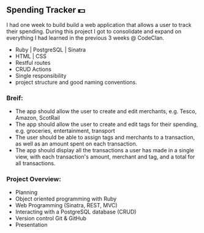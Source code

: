 ## Spending Tracker :dollar:

I had one week to build build a web application that allows a user to track their spending.
During this project I got to consolidate and expand on everything I had learned in the previous 3 weeks @ CodeClan.

* Ruby | PostgreSQL | Sinatra
* HTML | CSS
* Restful routes
* CRUD Actions
* Single responsibility
* project structure and good naming conventions.

### Breif:

* The app should allow the user to create and edit merchants, e.g. Tesco, Amazon, ScotRail
* The app should allow the user to create and edit tags for their spending, e.g. groceries, entertainment, transport
* The user should be able to assign tags and merchants to a transaction, as well as an amount spent on each transaction.
* The app should display all the transactions a user has made in a single view, with each transaction's amount, merchant and tag, and a total for all transactions.

### Project Overview:

* Planning
* Object oriented programming with Ruby
* Web Programming (Sinatra, REST, MVC)
* Interacting with a PostgreSQL database (CRUD)
* Version control Git & GitHub
* Presentation

